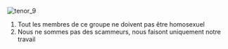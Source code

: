 ![tenor_9](https://user-images.githubusercontent.com/84683680/122655578-a5422b80-d153-11eb-82f7-3ccfa6b30cb7.gif)
 
 
 
 
 
 
 
 
 1) Tout les membres de ce groupe ne doivent pas être homosexuel
2) Nous ne sommes pas des scammeurs, nous faisont uniquement notre travail
